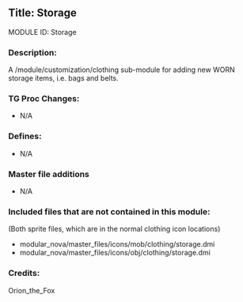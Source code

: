## Title: Storage

MODULE ID: Storage

### Description:

A /module/customization/clothing sub-module for adding new WORN storage items, i.e. bags and belts.

### TG Proc Changes:

- N/A

### Defines:

- N/A

### Master file additions

- N/A

### Included files that are not contained in this module:

(Both sprite files, which are in the normal clothing icon locations)

- modular_nova/master_files/icons/mob/clothing/storage.dmi
- modular_nova/master_files/icons/obj/clothing/storage.dmi

### Credits:

Orion_the_Fox
